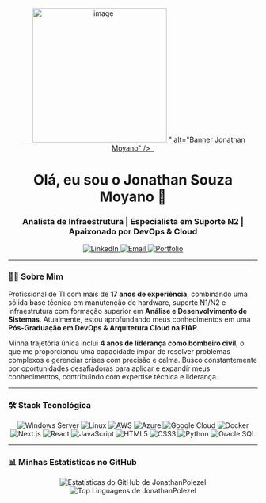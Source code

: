 <div align="center">
  <a href="https://www.jonathanmoyano.com.br" target="_blank">
    <img src="<img width="1047" height="271" alt="image" src="https://github.com/user-attachments/assets/3c42dc05-a000-4665-ab91-dd31fca033a0" />
" alt="Banner Jonathan Moyano" />
  </a>
</div>

<h1 align="center">Olá, eu sou o Jonathan Souza Moyano 👋</h1>
<h3 align="center">Analista de Infraestrutura | Especialista em Suporte N2 | Apaixonado por DevOps & Cloud</h3>

<p align="center">
  <a href="https://www.linkedin.com/in/jonathansouzamoyano/" target="_blank">
    <img src="https://img.shields.io/badge/LinkedIn-0077B5?style=for-the-badge&logo=linkedin&logoColor=white" alt="LinkedIn"/>
  </a>
  <a href="mailto:jonathan.moyano@outlook.com.br">
    <img src="https://img.shields.io/badge/Email-0078D4?style=for-the-badge&logo=microsoft-outlook&logoColor=white" alt="Email"/>
  </a>
  <a href="https://www.jonathanmoyano.com.br/" target="_blank">
    <img src="https://img.shields.io/badge/Portfólio-06B6D4?style=for-the-badge&logo=vercel&logoColor=white" alt="Portfolio"/>
  </a>
</p>

---

### 👨‍💻 Sobre Mim

Profissional de TI com mais de **17 anos de experiência**, combinando uma sólida base técnica em manutenção de hardware, suporte N1/N2 e infraestrutura com formação superior em **Análise e Desenvolvimento de Sistemas**. Atualmente, estou aprofundando meus conhecimentos em uma **Pós-Graduação em DevOps & Arquitetura Cloud na FIAP**.

Minha trajetória única inclui **4 anos de liderança como bombeiro civil**, o que me proporcionou uma capacidade ímpar de resolver problemas complexos e gerenciar crises com precisão e calma. Busco constantemente por oportunidades desafiadoras para aplicar e expandir meus conhecimentos, contribuindo com expertise técnica e liderança.

---

### 🛠️ Stack Tecnológica

<p align="center">
  <img src="https://img.shields.io/badge/Windows_Server-0078D6?style=for-the-badge&logo=windows-server&logoColor=white" alt="Windows Server"/>
  <img src="https://img.shields.io/badge/Linux-FCC624?style=for-the-badge&logo=linux&logoColor=black" alt="Linux"/>
  <img src="https://img.shields.io/badge/Amazon_AWS-232F3E?style=for-the-badge&logo=amazon-aws&logoColor=white" alt="AWS"/>
  <img src="https://img.shields.io/badge/Microsoft_Azure-0089D6?style=for-the-badge&logo=microsoft-azure&logoColor=white" alt="Azure"/>
  <img src="https://img.shields.io/badge/Google_Cloud-4285F4?style=for-the-badge&logo=google-cloud&logoColor=white" alt="Google Cloud"/>
  <img src="https://img.shields.io/badge/Docker-2496ED?style=for-the-badge&logo=docker&logoColor=white" alt="Docker"/>
  <img src="https://img.shields.io/badge/Next.js-000000?style=for-the-badge&logo=nextdotjs&logoColor=white" alt="Next.js"/>
  <img src="https://img.shields.io/badge/React-20232A?style=for-the-badge&logo=react&logoColor=61DAFB" alt="React"/>
  <img src="https://img.shields.io/badge/JavaScript-F7DF1E?style=for-the-badge&logo=javascript&logoColor=black" alt="JavaScript"/>
  <img src="https://img.shields.io/badge/HTML5-E34F26?style=for-the-badge&logo=html5&logoColor=white" alt="HTML5"/>
  <img src="https://img.shields.io/badge/CSS3-1572B6?style=for-the-badge&logo=css3&logoColor=white" alt="CSS3"/>
  <img src="https://img.shields.io/badge/Python-3776AB?style=for-the-badge&logo=python&logoColor=white" alt="Python"/>
  <img src="https://img.shields.io/badge/Oracle-F80000?style=for-the-badge&logo=oracle&logoColor=white" alt="Oracle SQL"/>
</p>

---

### 📊 Minhas Estatísticas no GitHub

<p align="center">
  <img 
    src="https://github-readme-stats.vercel.app/api?username=jonathanpolezel&show_icons=true&theme=tokyonight&include_all_commits=true&count_private=true" 
    alt="Estatísticas do GitHub de JonathanPolezel"
  />
  <img 
    src="https://github-readme-stats.vercel.app/api/top-langs/?username=jonathanpolezel&layout=compact&langs_count=7&theme=tokyonight" 
    alt="Top Linguagens de JonathanPolezel"
  />
</p>
